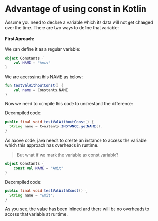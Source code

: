# Advantage of using const in Kotlin

Assume you need to declare a variable which its data will not get changed over the time. There are two ways to define that variable:

#### First Aproach:

We can define it as a regular variable:

```kotlin
object Constants {
    val NAME = "Amit"
}
```

We are accessing this NAME as below:

```kotlin
fun testValWithoutConst() {
    val name = Constants.NAME
}
```

Now we need to compile this code to undrestand the difference:

Decompiled code:

```java
public final void testValWithoutConst() {
  String name = Constants.INSTANCE.getNAME();
}
```

As above code, java needs to create an instance to access the variable which this approach has overheads in runtime.

> But what if we mark the variable as const variable?

```kotlin
object Constants {
    const val NAME = "Amit"
}
```

Decompiled code:

```java
public final void testValWithConst() {
  String name = "Amit";
}
```

As you see, the value has been inlined and there will be no overheads to access that variable at runtime.
